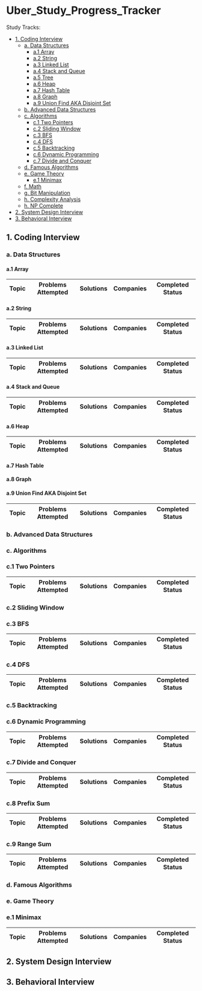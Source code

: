 # Uber_Study_Progress_Tracker

Study Tracks:
* [1. Coding Interview](#1-coding-interview)
  - [a. Data Structures](#a-data-structures)
    - [a.1 Array](#a1-array)    
    - [a.2 String](#a2-string)    
    - [a.3 Linked List](#a3-linked-list)
    - [a.4 Stack and Queue](#a4-stack-and-queue)
    - [a.5 Tree](#a5-tree)
    - [a.6 Heap](#a6-heap)
    - [a.7 Hash Table](#a7-hash-table)
    - [a.8 Graph](#a8-graph)
    - [a.9 Union Find AKA Disjoint Set](#a9-union-find-aka-disjoint-set)
  - [b. Advanced Data Structures](#b-advanced-data-structures)
  - [c. Algorithms](#c-algorithms)
    - [c.1 Two Pointers](#c1-two-pointers)
    - [c.2 Sliding Window](#c2-sliding-window)
    - [c.3 BFS](#c3-bfs)
    - [c.4 DFS](#c4-dfs)
    - [c.5 Backtracking](#c5-backtracking)
    - [c.6 Dynamic Programming](#c6-dynamic-programming)
    - [c.7 Divide and Conquer](#c7-divide-and-conquer)
  - [d. Famous Algorithms](#d-algorithms)
  - [e. Game Theory](#e-algorithms)
    - [e.1 Minimax](#a1-minimax)
  - [f. Math](#f-math)
  - [g. Bit Manipulation](#g-bit-manipulation)
  - [h. Complexity Analysis](#h-complexity-analysis)
  - [h. NP Complete](#h-np-complete)
* [2. System Design Interview](#2-system-design-interview)
* [3. Behavioral Interview](#3-behavioral-interview)

## 1. Coding Interview

### a. Data Structures

#### a.1 Array
| Topic  | Problems Attempted | Solutions | Companies | Completed Status  |
| ------ | -----------------  | --------- | --------- | ----------------- |

#### a.2 String
| Topic  | Problems Attempted | Solutions | Companies | Completed Status  |
| ------ | -----------------  | --------- | --------- | ----------------- |

#### a.3 Linked List
| Topic  | Problems Attempted | Solutions | Companies | Completed Status  |
| ------ | -----------------  | --------- | --------- | ----------------- |

#### a.4 Stack and Queue
| Topic  | Problems Attempted | Solutions | Companies | Completed Status  |
| ------ | -----------------  | --------- | --------- | ----------------- |

#### a.6 Heap
| Topic  | Problems Attempted | Solutions | Companies | Completed Status  |
| ------ | -----------------  | --------- | --------- | ----------------- |

#### a.7 Hash Table

#### a.8 Graph

#### a.9 Union Find AKA Disjoint Set
| Topic  | Problems Attempted | Solutions | Companies | Completed Status  |
| ------ | -----------------  | --------- | --------- | ----------------- |

### b. Advanced Data Structures

### c. Algorithms

### c.1 Two Pointers
| Topic  | Problems Attempted | Solutions | Companies | Completed Status  |
| ------ | -----------------  | --------- | --------- | ----------------- |

### c.2 Sliding Window

### c.3 BFS
| Topic  | Problems Attempted | Solutions | Companies | Completed Status  |
| ------ | -----------------  | --------- | --------- | ----------------- |

### c.4 DFS
| Topic  | Problems Attempted | Solutions | Companies | Completed Status  |
| ------ | -----------------  | --------- | --------- | ----------------- |

### c.5 Backtracking

### c.6 Dynamic Programming
| Topic  | Problems Attempted | Solutions | Companies | Completed Status  |
| ------ | -----------------  | --------- | --------- | ----------------- |

### c.7 Divide and Conquer
| Topic  | Problems Attempted | Solutions | Companies | Completed Status  |
| ------ | -----------------  | --------- | --------- | ----------------- |

### c.8 Prefix Sum
| Topic  | Problems Attempted | Solutions | Companies | Completed Status  |
| ------ | -----------------  | --------- | --------- | ----------------- |

### c.9 Range Sum
| Topic  | Problems Attempted | Solutions | Companies | Completed Status  |
| ------ | -----------------  | --------- | --------- | ----------------- |

### d. Famous Algorithms

### e. Game Theory

### e.1 Minimax

| Topic  | Problems Attempted | Solutions | Companies | Completed Status  |
| ------ | -----------------  | --------- | --------- | ----------------- |

## 2. System Design Interview

## 3. Behavioral Interview
